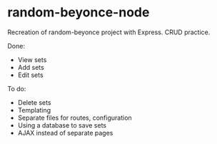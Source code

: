 # random-beyonce-node
Recreation of random-beyonce project with Express. CRUD practice.

Done:
* View sets
* Add sets
* Edit sets

To do:
* Delete sets
* Templating
* Separate files for routes, configuration
* Using a database to save sets
* AJAX instead of separate pages
